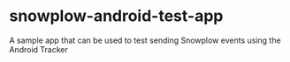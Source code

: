 snowplow-android-test-app
=========================

A sample app that can be used to test sending Snowplow events using the Android Tracker
